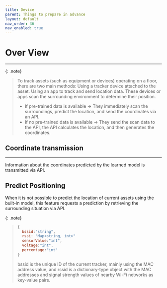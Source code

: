 ```yaml
---
title: Device
parent: Things to prepare in advance
layout: default
nav_order: 36
nav_enabled: true
---
```


# Over View
---

{: .note}
> 
> To track assets (such as equipment or devices) operating on a floor, there are two main methods:
> Using a tracker device attached to the asset.
> Using an app to track and send location data.
> These devices or apps scan the surrounding environment to determine their position.
> - If pre-trained data is available → They immediately scan the surroundings, predict the location, and send the coordinates via an API.
> - If no pre-trained data is available → They send the scan data to the API, the API calculates the location, and then generates the coordinates.
>


## Coordinate transmission
---

Information about the coordinates predicted by the learned model is transmitted via API.


## Predict Positioning

When it is not possible to predict the location of current assets using the built-in model, this feature requests a prediction by retrieving the surrounding situation via API.

{: .note}
> 
> ```js
> {
>   bssid:"string",
>   rssi: "Map<string, int>"
>   sensorValue:"int",
>   voltage:"int",
>   percentage:"int"
> }
> ```
>
> bssid is the unique ID of the current tracker, mainly using the MAC address value, and rssid is a dictionary-type object with the MAC addresses and signal strength values of nearby Wi-Fi networks as key-value pairs.